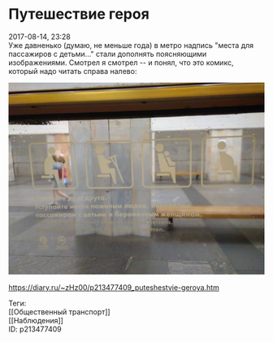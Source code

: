 Путешествие героя
==================

   
 2017-08-14, 23:28   
  Уже давненько (думаю, не меньше года) в метро надпись "места для пассажиров с детьми..." стали дополнять поясняющими изображениями. Смотрел я смотрел -- и понял, что это комикс, который надо читать справа налево:   
   
   [![](pics/MGLSOe4l.jpg)](https://i.imgur.com/MGLSOe4.jpg)     
    
 <https://diary.ru/~zHz00/p213477409_puteshestvie-geroya.htm>   
   
 Теги:   
 [[Общественный транспорт]]   
 [[Наблюдения]]   
 ID: p213477409